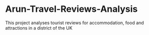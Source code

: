 # Arun-Travel-Reviews-Analysis
This project analyses tourist reviews for accommodation, food and attractions in a district of the UK
